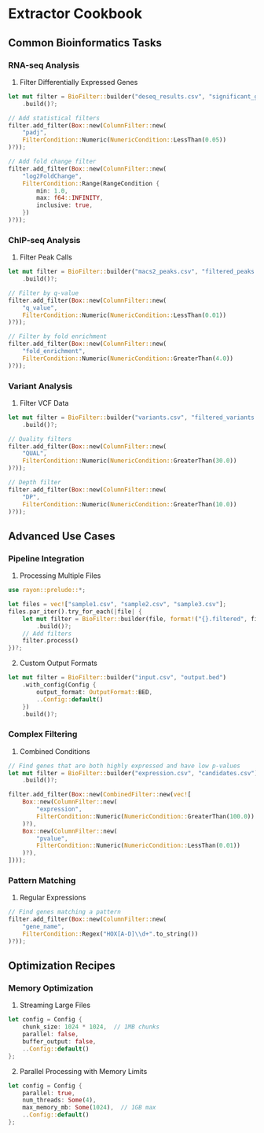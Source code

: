 # Extractor Cookbook

## Common Bioinformatics Tasks

### RNA-seq Analysis

1. Filter Differentially Expressed Genes
```rust
let mut filter = BioFilter::builder("deseq_results.csv", "significant_genes.csv")
    .build()?;

// Add statistical filters
filter.add_filter(Box::new(ColumnFilter::new(
    "padj",
    FilterCondition::Numeric(NumericCondition::LessThan(0.05))
)?));

// Add fold change filter
filter.add_filter(Box::new(ColumnFilter::new(
    "log2FoldChange",
    FilterCondition::Range(RangeCondition {
        min: 1.0,
        max: f64::INFINITY,
        inclusive: true,
    })
)?));
```

### ChIP-seq Analysis

1. Filter Peak Calls
```rust
let mut filter = BioFilter::builder("macs2_peaks.csv", "filtered_peaks.csv")
    .build()?;

// Filter by q-value
filter.add_filter(Box::new(ColumnFilter::new(
    "q_value",
    FilterCondition::Numeric(NumericCondition::LessThan(0.01))
)?));

// Filter by fold enrichment
filter.add_filter(Box::new(ColumnFilter::new(
    "fold_enrichment",
    FilterCondition::Numeric(NumericCondition::GreaterThan(4.0))
)?));
```

### Variant Analysis

1. Filter VCF Data
```rust
let mut filter = BioFilter::builder("variants.csv", "filtered_variants.csv")
    .build()?;

// Quality filters
filter.add_filter(Box::new(ColumnFilter::new(
    "QUAL",
    FilterCondition::Numeric(NumericCondition::GreaterThan(30.0))
)?));

// Depth filter
filter.add_filter(Box::new(ColumnFilter::new(
    "DP",
    FilterCondition::Numeric(NumericCondition::GreaterThan(10.0))
)?));
```

## Advanced Use Cases

### Pipeline Integration

1. Processing Multiple Files
```rust
use rayon::prelude::*;

let files = vec!["sample1.csv", "sample2.csv", "sample3.csv"];
files.par_iter().try_for_each(|file| {
    let mut filter = BioFilter::builder(file, format!("{}.filtered", file))
        .build()?;
    // Add filters
    filter.process()
})?;
```

2. Custom Output Formats
```rust
let mut filter = BioFilter::builder("input.csv", "output.bed")
    .with_config(Config {
        output_format: OutputFormat::BED,
        ..Config::default()
    })
    .build()?;
```

### Complex Filtering

1. Combined Conditions
```rust
// Find genes that are both highly expressed and have low p-values
let mut filter = BioFilter::builder("expression.csv", "candidates.csv")
    .build()?;

filter.add_filter(Box::new(CombinedFilter::new(vec![
    Box::new(ColumnFilter::new(
        "expression",
        FilterCondition::Numeric(NumericCondition::GreaterThan(100.0))
    )?),
    Box::new(ColumnFilter::new(
        "pvalue",
        FilterCondition::Numeric(NumericCondition::LessThan(0.01))
    )?),
])));
```

### Pattern Matching

1. Regular Expressions
```rust
// Find genes matching a pattern
filter.add_filter(Box::new(ColumnFilter::new(
    "gene_name",
    FilterCondition::Regex("HOX[A-D]\\d+".to_string())
)?));
```

## Optimization Recipes

### Memory Optimization

1. Streaming Large Files
```rust
let config = Config {
    chunk_size: 1024 * 1024,  // 1MB chunks
    parallel: false,
    buffer_output: false,
    ..Config::default()
};
```

2. Parallel Processing with Memory Limits
```rust
let config = Config {
    parallel: true,
    num_threads: Some(4),
    max_memory_mb: Some(1024),  // 1GB max
    ..Config::default()
};
```